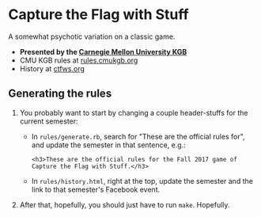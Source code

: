 # Capture the Flag with Stuff

A somewhat psychotic variation on a classic game.

* **Presented by the [Carnegie Mellon University KGB](http://www.cmukgb.org)**
* CMU KGB rules at [rules.cmukgb.org](http://rules.cmukgb.org)
* History at [ctfws.org](http://www.ctfws.org)

## Generating the rules

1. You probably want to start by changing a couple header-stuffs for the current semester:

    * In `rules/generate.rb`, search for "These are the official rules for", and update the semester in that sentence, e.g.:
        ```
        <h3>These are the official rules for the Fall 2017 game of Capture the Flag with Stuff.</h3>
        ```
    * In `rules/history.html`, right at the top, update the semester and the link to that semester's Facebook event.

2. After that, hopefully, you should just have to run `make`.  Hopefully.
